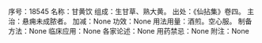 序号：18545
名称：甘黄饮
组成：生甘草、熟大黄。
出处：《仙拈集》卷四。
主治：悬痈未成脓者。
加减：None
功效：None
用法用量：酒煎。空心服。
制备方法：None
临床应用：None
各家论述：None
用药禁忌：None
附注：None
